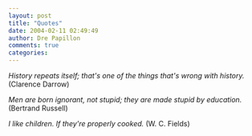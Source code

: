 ```yaml
---
layout: post
title: "Quotes"
date: 2004-02-11 02:49:49
author: Dre Papillon
comments: true
categories: 
---
```



*History repeats itself; that's one of the things that's wrong with history.*  (Clarence Darrow)

*Men are born ignorant, not stupid; they are made stupid by education.*  (Bertrand Russell)

*I like children. If they're properly cooked.*  (W. C. Fields)